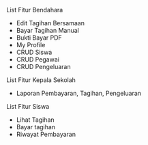 List Fitur Bendahara
- Edit Tagihan Bersamaan
- Bayar Tagihan Manual
- Bukti Bayar PDF
- My Profile
- CRUD Siswa
- CRUD Pegawai
- CRUD Pengeluaran

List Fitur Kepala Sekolah
- Laporan Pembayaran, Tagihan, Pengeluaran

List Fitur Siswa
- Lihat Tagihan
- Bayar tagihan
- Riwayat Pembayaran